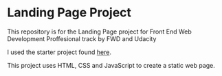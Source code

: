 # Landing Page Project

This repository is for the Landing Page project for Front End Web Development Proffesional track by FWD and Udacity



I used the starter project found [here](https://github.com/udacity/fend/tree/refresh-2019).

This project uses HTML, CSS and JavaScript to create a static web page.
